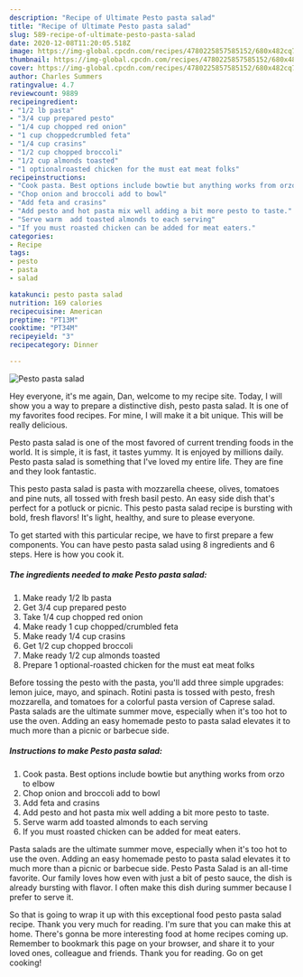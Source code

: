 ```yaml
---
description: "Recipe of Ultimate Pesto pasta salad"
title: "Recipe of Ultimate Pesto pasta salad"
slug: 589-recipe-of-ultimate-pesto-pasta-salad
date: 2020-12-08T11:20:05.518Z
image: https://img-global.cpcdn.com/recipes/4780225857585152/680x482cq70/pesto-pasta-salad-recipe-main-photo.jpg
thumbnail: https://img-global.cpcdn.com/recipes/4780225857585152/680x482cq70/pesto-pasta-salad-recipe-main-photo.jpg
cover: https://img-global.cpcdn.com/recipes/4780225857585152/680x482cq70/pesto-pasta-salad-recipe-main-photo.jpg
author: Charles Summers
ratingvalue: 4.7
reviewcount: 9889
recipeingredient:
- "1/2 lb pasta"
- "3/4 cup prepared pesto"
- "1/4 cup chopped red onion"
- "1 cup choppedcrumbled feta"
- "1/4 cup crasins"
- "1/2 cup chopped broccoli"
- "1/2 cup almonds toasted"
- "1 optionalroasted chicken for the must eat meat folks"
recipeinstructions:
- "Cook pasta. Best options include bowtie but anything works from orzo to elbow"
- "Chop onion and broccoli add to bowl"
- "Add feta and crasins"
- "Add pesto and hot pasta mix well adding a bit more pesto to taste."
- "Serve warm  add toasted almonds to each serving"
- "If you must roasted chicken can be added for meat eaters."
categories:
- Recipe
tags:
- pesto
- pasta
- salad

katakunci: pesto pasta salad 
nutrition: 169 calories
recipecuisine: American
preptime: "PT13M"
cooktime: "PT34M"
recipeyield: "3"
recipecategory: Dinner

---
```



![Pesto pasta salad](https://img-global.cpcdn.com/recipes/4780225857585152/680x482cq70/pesto-pasta-salad-recipe-main-photo.jpg)

Hey everyone, it's me again, Dan, welcome to my recipe site. Today, I will show you a way to prepare a distinctive dish, pesto pasta salad. It is one of my favorites food recipes. For mine, I will make it a bit unique. This will be really delicious.

Pesto pasta salad is one of the most favored of current trending foods in the world. It is simple, it is fast, it tastes yummy. It is enjoyed by millions daily. Pesto pasta salad is something that I've loved my entire life. They are fine and they look fantastic.

This pesto pasta salad is pasta with mozzarella cheese, olives, tomatoes and pine nuts, all tossed with fresh basil pesto. An easy side dish that&#39;s perfect for a potluck or picnic. This pesto pasta salad recipe is bursting with bold, fresh flavors! It&#39;s light, healthy, and sure to please everyone.


To get started with this particular recipe, we have to first prepare a few components. You can have pesto pasta salad using 8 ingredients and 6 steps. Here is how you cook it.

<!--inarticleads1-->

##### The ingredients needed to make Pesto pasta salad:

1. Make ready 1/2 lb pasta
1. Get 3/4 cup prepared pesto
1. Take 1/4 cup chopped red onion
1. Make ready 1 cup chopped/crumbled feta
1. Make ready 1/4 cup crasins
1. Get 1/2 cup chopped broccoli
1. Make ready 1/2 cup almonds toasted
1. Prepare 1 optional-roasted chicken for the must eat meat folks


Before tossing the pesto with the pasta, you&#39;ll add three simple upgrades: lemon juice, mayo, and spinach. Rotini pasta is tossed with pesto, fresh mozzarella, and tomatoes for a colorful pasta version of Caprese salad. Pasta salads are the ultimate summer move, especially when it&#39;s too hot to use the oven. Adding an easy homemade pesto to pasta salad elevates it to much more than a picnic or barbecue side. 

<!--inarticleads2-->

##### Instructions to make Pesto pasta salad:

1. Cook pasta. Best options include bowtie but anything works from orzo to elbow
1. Chop onion and broccoli add to bowl
1. Add feta and crasins
1. Add pesto and hot pasta mix well adding a bit more pesto to taste.
1. Serve warm  add toasted almonds to each serving
1. If you must roasted chicken can be added for meat eaters.


Pasta salads are the ultimate summer move, especially when it&#39;s too hot to use the oven. Adding an easy homemade pesto to pasta salad elevates it to much more than a picnic or barbecue side. Pesto Pasta Salad is an all-time favorite. Our family loves how even with just a bit of pesto sauce, the dish is already bursting with flavor. I often make this dish during summer because I prefer to serve it. 

So that is going to wrap it up with this exceptional food pesto pasta salad recipe. Thank you very much for reading. I'm sure that you can make this at home. There's gonna be more interesting food at home recipes coming up. Remember to bookmark this page on your browser, and share it to your loved ones, colleague and friends. Thank you for reading. Go on get cooking!
